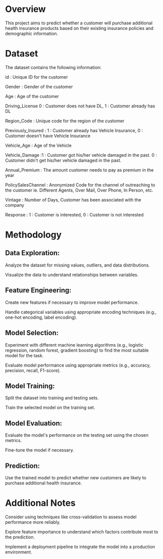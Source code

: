 # Overview

This project aims to predict whether a customer will purchase additional health insurance products based on their existing insurance policies and demographic information.

# Dataset
The dataset contains the following information:

id : Unique ID for the customer

Gender : Gender of the customer

Age : Age of the customer

Driving_License 0 : Customer does not have DL, 1 : Customer already has DL

Region_Code : Unique code for the region of the customer

Previously_Insured : 1 : Customer already has Vehicle Insurance, 0 : Customer doesn't have Vehicle Insurance

Vehicle_Age : Age of the Vehicle

Vehicle_Damage :1 : Customer got his/her vehicle damaged in the past. 0 : Customer didn't get his/her vehicle damaged in the past.

Annual_Premium : The amount customer needs to pay as premium in the year

PolicySalesChannel : Anonymized Code for the channel of outreaching to the customer ie. Different Agents, Over Mail, Over Phone, In Person, etc.

Vintage : Number of Days, Customer has been associated with the company

Response : 1 : Customer is interested, 0 : Customer is not interested

# Methodology

## Data Exploration:

Analyze the dataset for missing values, outliers, and data distributions.

Visualize the data to understand relationships between variables.

## Feature Engineering:

Create new features if necessary to improve model performance.

Handle categorical variables using appropriate encoding techniques (e.g., one-hot encoding, label encoding).

## Model Selection:

Experiment with different machine learning algorithms (e.g., logistic regression, random forest, gradient boosting) to find the most suitable model for the task.

Evaluate model performance using appropriate metrics (e.g., accuracy, precision, recall, F1-score).

## Model Training:

Split the dataset into training and testing sets.

Train the selected model on the training set.

## Model Evaluation:

Evaluate the model's performance on the testing set using the chosen metrics.

Fine-tune the model if necessary.

## Prediction:

Use the trained model to predict whether new customers are likely to purchase additional health insurance.

# Additional Notes
Consider using techniques like cross-validation to assess model performance more reliably.

Explore feature importance to understand which factors contribute most to the prediction.

Implement a deployment pipeline to integrate the model into a production environment.
